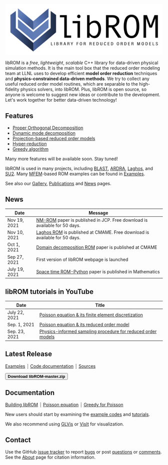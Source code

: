 <div class="col-md-6" markdown="1">

[![libROM logo](img/logo-libROM2.png)](gallery.md)

libROM is a _free_, _lightweight_, _scalable_ C++ library for data-driven
physical simulation methods.  It is the main tool box that the reduced order
modeling team at LLNL uses to develop efficient **model order reduction**
techniques and **physics-constrained data-driven methods**. We try to collect
any useful reduced order model routines, which are separable to the
high-fidelity physics solvers, into libROM. Plus, libROM is open source, so
anyone is welcome to suggest new ideas or contribute to the development. Let's
work together for better data-driven technology!

## Features

* [Proper Orthogonal Decomposition](features.md#proper-orthogonal-decomposition)
* [Dynamic mode decomposition](features.md#dynamic-mode-decomposition)
* [Projection-based reduced order models](features.md#projection-based-reduced-order-model)
* [Hyper-reduction](features.md#hyper-reduction)
* [Greedy algorithm](features.md#greedy-sampling-algorithm)

Many more features will be available soon. Stay tuned!

libROM is used in many projects, including
[BLAST](http://www.llnl.gov/casc/blast),
[ARDRA](https://computing.llnl.gov/projects/ardra-scaling-up-sweep-transport-algorithms),
[Laghos](https://github.com/CEED/Laghos/tree/rom),
and [SU2](https://su2code.github.io/). Many [MFEM](https://mfem.org)-based ROM
examples can be found in [Examples](examples.md).

See also our [Gallery](gallery.md), [Publications](publications.md) and
[News](news.md) pages.

</div><div class="col-md-6 news-table" markdown="1">


## News

Date         | Message
------------ | -----------------------------------------------------------------
Nov 19, 2021 | [NM-ROM](https://authors.elsevier.com/c/1e6NC508HomC1) paper is published in JCP. Free download is available for 50 days.
Nov 10, 2021 | [Laghos ROM](https://urldefense.us/v3/__https://authors.elsevier.com/c/1e3CuAQEIviQh__;!!G2kpM7uM-TzIFchu!lNscH11b6rqEkl8wLcLC-3yJIar4noKW-QYuT9Iq3BY-voRnakYgCxjWCYzDQE6Z$) is published at CMAME. Free download is available for 50 days.
Oct 1, 2021  | [Domain decomposition ROM](https://www.sciencedirect.com/science/article/pii/S0045782521003285) paper is published at CMAME
Sep 27, 2021 | First version of libROM webpage is launched
July 19, 2021| [Space time ROM-Python](https://www.mdpi.com/2227-7390/9/14/1690) paper is published in Mathematics

## libROM tutorials in YouTube
Date         | Title
------------ | -----------------------------------------------------------------
July 22, 2021| [Poisson equation & its finite element discretization](https://youtu.be/YaZPtlbGay4)
Sep. 1, 2021| [Poisson equation & its reduced order model](https://youtu.be/YlFrBP31riA)
Sep. 23, 2021| [Physics-informed sampling procedure for reduced order models](https://youtu.be/A5JlIXRHxrI)

## Latest Release

[Examples](examples.md)
┊ [Code documentation](https://software.llnl.gov/libROM/html/index.html)
┊ [Sources](https://github.com/LLNL/libROM)

[<button type="button" class="btn btn-success">
**Download libROM-master.zip**
</button>](https://github.com/LLNL/libROM/archive/refs/heads/master.zip)

<!---
[Older releases](download.md) ┊ [Python wrapper](https://github.com/mfem/PylibROM)
-->

## Documentation

[Building libROM](building.md)
┊ [Poisson equation](poisson.md)
┊ [Greedy for Poisson](poisson_greedy.md)

New users should start by examining the [example codes](examples.md) and
[tutorials](poisson.md).

We also recommend using [GLVis](http://glvis.org) or
[VisIt](https://visit-dav.github.io/visit-website/) for visualization.


## Contact

Use the GitHub [issue tracker](https://github.com/LLNL/libROM/issues)
to report [bugs](https://github.com/LLNL/libROM/issues/new?labels=bug)
or post [questions](https://github.com/LLNL/libROM/issues/new?labels=question)
or [comments](https://github.com/LLNL/libROM/issues/new?labels=comments).
See the [About](about.md) page for citation information.


</div>

<div class="col-md-12"></div>
